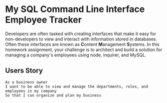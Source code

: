 # My SQL Command Line Interface Employee Tracker

Developers are often tasked with creating interfaces that make it easy for non-developers to view and interact with information stored in databases. Often these interfaces are known as **C**ontent **M**anagement **S**ystems. In this homework assignment, your challenge is to architect and build a solution for managing a company's employees using node, inquirer, and MySQL.

## Users Story

```
As a business owner
I want to be able to view and manage the departments, roles, and employees in my company
So that I can organize and plan my business
```